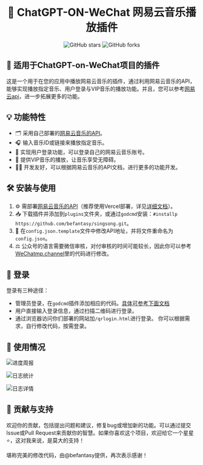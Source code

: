 <div align="center">

<h1 align="center">🎵 ChatGPT-ON-WeChat 网易云音乐播放插件</h1>

![GitHub stars](https://img.shields.io/github/stars/Yanyutin753/chatgpt-wechat-singSong?style=flat-square&label=Stars&logo=github) ![GitHub forks](https://img.shields.io/github/forks/Yanyutin753/chatgpt-wechat-singSong.svg?style=flat-square&label=Forks&logo=github)

</div>

## 🔌 适用于ChatGPT-on-WeChat项目的插件
这是一个用于在您的应用中播放网易云音乐的插件，通过利用网易云音乐的API，能够实现播放指定音乐、用户登录与VIP音乐的播放功能。并且，您可以参考[网易云api](https://neteasecloudmusicapi.vercel.app/#/)，进一步拓展更多的功能。

## 💡 功能特性
- 🗂 采用自己部署的[网易云音乐的API](https://github.com/Binaryify/NeteaseCloudMusicApi)。
- 🎧 输入音乐ID或链接来播放指定音乐。
- 👤 实现用户登录功能，可以登录自己的网易云音乐账号。
- 🎵 提供VIP音乐的播放，让音乐享受无障碍。
- 👩‍💻 开发友好，可以根据网易云音乐的API文档，进行更多的功能开发。

## 🛠 安装与使用
1. ⚙ 需部署[网易云音乐的API](https://github.com/Binaryify/NeteaseCloudMusicApi)（推荐使用Vercel部署，详见[详细文档](https://github.com/Binaryify/NeteaseCloudMusicApi)）。
2. 📥 下载插件并添加到`plugins`文件夹，或通过`godcmd`安装：`#installp https://github.com/befantasy/singsong.git`。
3. 🔧 在`config.json.template`文件中修改API地址，并将文件重命名为`config.json`。
4. ⚖ 公众号的语言需要微信审核，对付审核的时间可能较长，因此你可以参考[WeChatmp.channel](https://github.com/Yanyutin753/chatgpt-wechat-singSong/blob/main/%E6%9D%82%E9%A1%B9/wechatmp_channel.py)里的代码进行修改。

## 🔑 登录
登录有三种途径：
- 管理员登录，在`godcmd`插件添加相应的代码。[具体可参考下面文档](https://github.com/Yanyutin753/chatgpt-wechat-singSong/blob/main/%E6%9D%82%E9%A1%B9/godcmd.py.temp)
- 用户直接输入登录信息，通过扫描二维码进行登录。
- 通过浏览器访问你们部署的网站加`/qrlogin.html`进行登录。
你可以根据需求，自行修改代码，按需登录。

## 👀 使用情况
![进度周报](https://github.com/Yanyutin753/chatgpt-wechat-singSong/assets/132346501/27017915-1d7c-4413-a8fe-b04cc2c3b652)

![日志统计](https://github.com/Yanyutin753/chatgpt-wechat-singSong/assets/132346501/794c3699-5e8d-45f9-96df-5f01bfcf45a0)

![日志详情](https://github.com/Yanyutin753/chatgpt-wechat-singSong/assets/132346501/29000ddf-db40-4948-aef6-85ff0129ba09)

## 👏 贡献与支持
欢迎你的贡献，包括提出问题和建议，修复bug或增加新的功能。可以通过提交Issue或Pull Request来贡献你的智慧。如果你喜欢这个项目，欢迎给它一个星星⭐，这对我来说，是莫大的支持！

堪称完美的修改代码，由@befantasy提供，再次表示感谢！